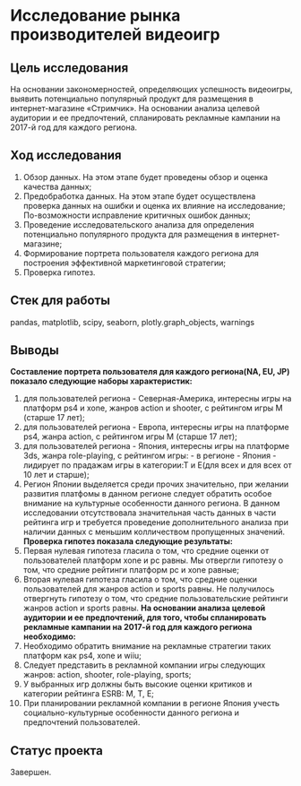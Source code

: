 # Исследование рынка производителей видеоигр

## Цель исследования
На основании закономерностей, определяющих успешность видеоигры, выявить потенциально популярный продукт для размещения в интернет-магазине «Стримчик». 
На основании анализа целевой аудитории и ее предпочтений, спланировать рекламные кампании на 2017-й год для каждого региона.

## Ход исследования
1. Обзор данных. На этом этапе будет проведены обзор и оценка качества данных;
2. Предобработка данных. На этом этапе будет осуществлена проверка данных на ошибки и оценка их влияние на исследование; По-возможности исправление критичных ошибок данных;
3. Проведение исследовательского анализа для определения потенциально популярного продукта для размещения в интернет-магазине;
4. Формирование портрета пользователя каждого региона для построения эффективной маркетинговой стратегии;
5. Проверка гипотез.

## Стек для работы
pandas, matplotlib, scipy, seaborn, plotly.graph_objects, warnings

## Выводы
**Составление портрета пользователя для каждого региона(NA, EU, JP) показало следующие наборы характеристик:**
1. для пользователей региона - Северная-Америка, интересны игры на платформ ps4 и xone, жанров action и shooter, с рейтингом игры M (старше 17 лет);
2. для пользователей региона - Европа, интересны игры на платформе ps4, жанра action, с рейтингом игры M (старше 17 лет);
3. для пользователей региона - Япония, интересны игры на платформе 3ds, жанра role-playing, с рейтингом игры: - в регионе - Япония - лидирует по прадажам игры в категории:Т и Е(для всех и для всех от 10 лет и старше);
4. Регион Японии выделяется среди прочих значительно, при желании развития платфомы в данном регионе следует обратить особое внимание на культурные особенности данного региона. В данном исследовании отсутствовала значительная часть данных в части рейтинга игр и требуется проведение дополнительного анализа при наличии данных с меньшим колличеством пропущенных значений.
**Проверка гипотез показала следующие результаты:**
1. Первая нулевая гипотеза гласила о том, что средние оценки от пользователей платформ xone и pc равны. Мы отвергли гипотезу о том, что средние рейтинги платформ pc и xone равные;
2. Вторая нулевая гипотеза гласила о том, что средние оценки пользователей для жанров action и sports равны. Не получилось отвергнуть гипотезу о том, что средние пользовательские рейтинги жанров action и sports равны.
**На основании анализа целевой аудитории и ее предпочтений, для того, чтобы спланировать рекламные кампании на 2017-й год для каждого региона необходимо:**
1. Необходимо обратить внимание на рекламные стратегии таких платформ как ps4, xone и wiiu;
2. Следует представить в рекламной компании игры следующих жанров: action, shooter, role-playing, sports;
3. У выбранных игр должны быть высокие оценки критиков и категории рейтинга ESRB: М, Т, Е;
4. При планировании рекламной компании в регионе Япония учесть социально-культурные особенности данного региона и предпочтений пользователей.

## Статус проекта
Завершен.